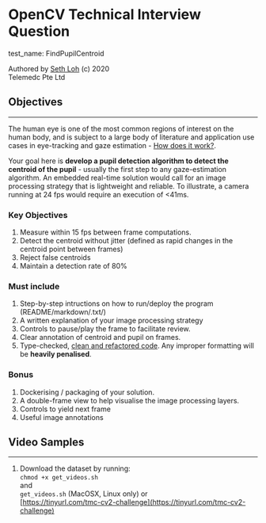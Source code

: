 # OpenCV Technical Interview Question

test_name: FindPupilCentroid

Authored by [Seth Loh](https://github.com/lackdaz) (c) 2020  
Telemedc Pte Ltd

## Objectives

---
The human eye is one of the most common regions of interest on the human body, and is subject to a large body of literature and application use cases in eye-tracking and gaze estimation - [How does it work?](https://imotions.com/blog/eye-tracking-work/).

Your goal here is **develop a pupil detection algorithm to detect the centroid of the pupil** - usually the first step to any gaze-estimation algorithm. An embedded real-time solution would call for an image processing strategy that is lightweight and reliable. To illustrate, a camera running at 24 fps would require an execution of <41ms.

### Key Objectives  

1. Measure within 15 fps between frame computations.
1. Detect the centroid without jitter (defined as rapid changes in the centroid point between frames)  
1. Reject false centroids
1. Maintain a detection rate of 80%

### Must include  

1. Step-by-step intructions on how to run/deploy the program (README/markdown/.txt/)
1. A written explanation of your image processing strategy
1. Controls to pause/play the frame to facilitate review.
1. Clear annotation of centroid and pupil on frames.
1. Type-checked, [clean and refactored code](https://refactoring.guru/refactoring/smells). Any improper formatting will be **heavily penalised**.

### Bonus  

1. Dockerising / packaging of your solution.
1. A double-frame view to help visualise the image processing layers.
1. Controls to yield next frame
1. Useful image annotations

## Video Samples

---

1. Download the dataset by running:  
`chmod +x get_videos.sh`  
and  
`get_videos.sh` (MacOSX, Linux only) or  
[https://tinyurl.com/tmc-cv2-challenge](https://tinyurl.com/tmc-cv2-challenge)
